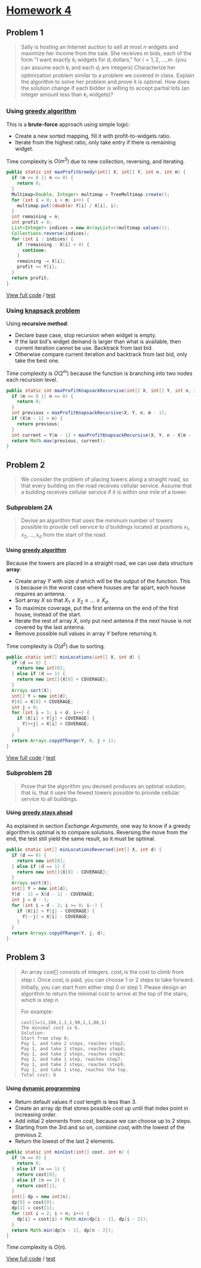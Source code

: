 <!-- hotfix: KaTeX -->
<!-- https://github.com/yzane/vscode-markdown-pdf/issues/21/ -->
<script type="text/javascript" src="http://cdn.mathjax.org/mathjax/latest/MathJax.js?config=TeX-AMS-MML_HTMLorMML"></script>
<script type="text/x-mathjax-config">MathJax.Hub.Config({ tex2jax: { inlineMath: [['$', '$']] }, messageStyle: 'none' });</script>

# [Homework 4](https://github.com/hendraanggrian/IIT-CS430/blob/assets/assignments/hw4.pdf)

## Problem 1

> Sally is hosting an Internet auction to sell at most $n$ widgets and maximize
  her income from the sale. She receives $m$ bids, each of the form "I want
  exactly $k_i$ widgets for $d_i$ dollars," for $i = 1,2,\ldots,m$. (you can
  assume each $k_i$ and each $d_i$ are integers) Characterize her optimization
  problem similar to a problem we covered in class. Explain the algorithm to
  solve her problem and prove it is optimal. How does the solution change if
  each bidder is willing to accept partial lots (an integer amount less
  than $k_i$ widgets)?

### Using [greedy algorithm](https://github.com/hendraanggrian/IIT-CS430/blob/main/greedy_algorithm.md)

This is a **brute-force** approach using simple logic:

- Create a new sorted mapping, fill it with profit-to-widgets ratio.
- Iterate from the highest ratio, only take entry if there is remaining widget.

Time complexity is $O(m^3)$ due to new collection, reversing, and iterating.

```java
public static int maxProfitGreedy(int[] X, int[] Y, int n, int m) {
  if (m <= 0 || n <= 0) {
    return 0;
  }
  Multimap<Double, Integer> multimap = TreeMultimap.create();
  for (int i = 0; i < m; i++) {
    multimap.put((double) Y[i] / X[i], i);
  }
  int remaining = n;
  int profit = 0;
  List<Integer> indices = new ArrayList<>(multimap.values());
  Collections.reverse(indices);
  for (int i : indices) {
    if (remaining - X[i] < 0) {
      continue;
    }
    remaining -= X[i];
    profit += Y[i];
  }
  return profit;
}
```

[View full code](https://github.com/hendraanggrian/IIT-CS430/blob/main/testbed/app/src/main/java/com/example/SallyWidgetAuctions.java)
/ [test](https://github.com/hendraanggrian/IIT-CS430/blob/main/testbed/app/src/test/java/com/example/SallyWidgetAuctionsTest.java)

### Using [knapsack problem](https://github.com/hendraanggrian/IIT-CS430/blob/main/backpack_problem.md)

Using **recursive method**:

- Declare base case, stop recursion when widget is empty.
- If the last bid's widget demand is larger than what is available, then current
  iteration cannot be use. Backtrack from last bid.
- Otherwise compare current iteration and backtrack from last bid, only take the
  best one.

Time complexity is $O(2^m)$ because the function is branching into two nodes
each recursion level.

```java
public static int maxProfitKnapsackRecursive(int[] X, int[] Y, int n, int m) {
  if (m <= 0 || n <= 0) {
    return 0;
  }
  int previous = maxProfitKnapsackRecursive(X, Y, n, m - 1);
  if (X[m - 1] > n) {
    return previous;
  }
  int current = Y[m - 1] + maxProfitKnapsackRecursive(X, Y, n - X[m - 1], m - 1);
  return Math.max(previous, current);
}
```

## Problem 2

> We consider the problem of placing towers along a straight road, so that every
  building on the road receives cellular service. Assume that a building
  receives cellular service if it is within one mile of a tower.

### Subproblem 2A

> Devise an algorithm that uses the minimum number of towers possible to provide
  cell service to $d$ buildings located at positions $x_1,x_2,\ldots,x_d$ from
  the start of the road.

#### Using [greedy algorithm](https://github.com/hendraanggrian/IIT-CS430/blob/main/greedy_algorithm.md)

Because the towers are placed in a straight road, we can use data structure
**array**:

- Create array $Y$ with size $d$ which will be the output of the function. This
  is because in the worst case where houses are far apart, each house requires
  an antenna.
- Sort array $X$ so that $X_1 \le X_2 \le \ldots \le X_d$.
- To maximize coverage, put the first antenna on the end of the first house,
  instead of the start.
- Iterate the rest of array $X$, only put next antenna if the next house is not
  covered by the last antenna.
- Remove possible null values in array $Y$ before returning it.

Time complexity is $O(d^2)$ due to sorting.

```java
public static int[] minLocations(int[] X, int d) {
  if (d == 0) {
    return new int[0];
  } else if (d == 1) {
    return new int[]{X[0] + COVERAGE};
  }
  Arrays.sort(X);
  int[] Y = new int[d];
  Y[0] = X[0] + COVERAGE;
  int j = 0;
  for (int i = 1; i < d; i++) {
    if (X[i] > Y[j] + COVERAGE) {
      Y[++j] = X[i] + COVERAGE;
    }
  }
  return Arrays.copyOfRange(Y, 0, j + 1);
}
```

[View full code](https://github.com/hendraanggrian/IIT-CS430/blob/main/testbed/app/src/main/java/com/example/CellTowerPlacements.java)
/ [test](https://github.com/hendraanggrian/IIT-CS430/blob/main/testbed/app/src/test/java/com/example/CellTowerPlacementsTest.java)

### Subproblem 2B

> Prove that the algorithm you devised produces an optimal solution, that is,
  that it uses the fewest towers possible to provide cellular service to all
  buildings.

#### Using [greedy stays ahead](https://github.com/hendraanggrian/IIT-CS430/blob/main/greedy_stays_ahead.md)

As explained in section *Exchange Arguments*, one way to know if a greedy
algorithm is optimal is to compare solutions. Reversing the move from the end,
the test still yield the same result, so it must be optimal.

```java
public static int[] minLocationsReversed(int[] X, int d) {
  if (d == 0) {
    return new int[0];
  } else if (d == 1) {
    return new int[]{X[0] - COVERAGE};
  }
  Arrays.sort(X);
  int[] Y = new int[d];
  Y[d - 1] = X[d - 1] - COVERAGE;
  int j = d - 1;
  for (int i = d - 2; i >= 0; i--) {
    if (X[i] < Y[j] - COVERAGE) {
      Y[--j] = X[i] - COVERAGE;
    }
  }
  return Arrays.copyOfRange(Y, j, d);
}
```

## Problem 3

> An array cost[] consists of integers. $cost_i$ is the cost to climb from
  step $i$. Once $cost_i$ is paid, you can choose 1 or 2 steps to take forward.
  Initially, you can start from either step 0 or step 1. Please design an
  algorithm to return the minimal cost to arrive at the top of the stairs, which
  is step $n$.
>
> For example:
>
> ```
> cost[]=(1,100,1,1,1,90,1,1,80,1)
> The minimal cost is 6.
> Solution:
> Start from step 0;
> Pay 1, and take 2 steps, reaches step2;
> Pay 1, and take 2 steps, reaches step4;
> Pay 1, and take 2 steps, reaches step6;
> Pay 1, and take 1 step, reaches step7;
> Pay 1, and take 2 steps, reaches step9;
> Pay 1, and take 1 step, reaches the top.
> Total cost: 6

#### Using [dynamic programming](https://github.com/hendraanggrian/IIT-CS430/blob/main/dynamic_programming.md)

- Return default values if $cost$ length is less than 3.
- Create an array $dp$ that stores possible cost up until that index point in
  increasing order.
- Add initial 2 elements from $cost$, because we can choose up to 2 steps.
- Starting from the 3rd and so on, combine $cost_i$ with the lowest of the
  previous 2.
- Return the lowest of the last 2 elements.

```java
public static int minCost(int[] cost, int n) {
  if (n == 0) {
    return 0;
  } else if (n == 1) {
    return cost[0];
  } else if (n == 2) {
    return cost[1];
  }
  int[] dp = new int[n];
  dp[0] = cost[0];
  dp[1] = cost[1];
  for (int i = 2; i < n; i++) {
    dp[i] = cost[i] + Math.min(dp[i - 1], dp[i - 2]);
  }
  return Math.min(dp[n - 1], dp[n - 2]);
}
```

Time complexity is $O(n)$.

[View full code](https://github.com/hendraanggrian/IIT-CS430/blob/main/testbed/app/src/main/java/com/example/ClimbingStairs.java)
/ [test](https://github.com/hendraanggrian/IIT-CS430/blob/main/testbed/app/src/test/java/com/example/ClimbingStairsTest.java)
